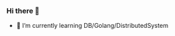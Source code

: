 ### Hi there 👋

<!--
**iswade/iswade** is a ✨ _special_ ✨ repository because its `README.md` (this file) appears on your GitHub profile.

Here are some ideas to get you started:

- 🔭 I’m currently working on ...

- 👯 I’m looking to collaborate on ...
- 🤔 I’m looking for help with ...
- 💬 Ask me about ...
- 📫 How to reach me: ...
- 😄 Pronouns: ...
- ⚡ Fun fact: ...

![my github stats](https://github-readme-stats.vercel.app/api?username=iswade&show_icons=true&hide_border=true)

-->


- 🌱 I’m currently learning DB/Golang/DistributedSystem
